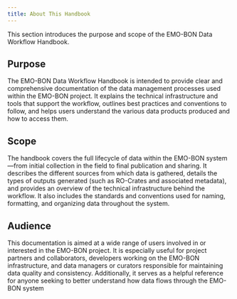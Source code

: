 ```yaml
---
title: About This Handbook
---
```


This section introduces the purpose and scope of the EMO-BON Data Workflow Handbook.

## Purpose

The EMO-BON Data Workflow Handbook is intended to provide clear and comprehensive documentation of the data management processes used within the EMO-BON project. It explains the technical infrastructure and tools that support the workflow, outlines best practices and conventions to follow, and helps users understand the various data products produced and how to access them.

## Scope

The handbook covers the full lifecycle of data within the EMO-BON system—from initial collection in the field to final publication and sharing. It describes the different sources from which data is gathered, details the types of outputs generated (such as RO-Crates and associated metadata), and provides an overview of the technical infrastructure behind the workflow. It also includes the standards and conventions used for naming, formatting, and organizing data throughout the system.

## Audience

This documentation is aimed at a wide range of users involved in or interested in the EMO-BON project. It is especially useful for project partners and collaborators, developers working on the EMO-BON infrastructure, and data managers or curators responsible for maintaining data quality and consistency. Additionally, it serves as a helpful reference for anyone seeking to better understand how data flows through the EMO-BON system
